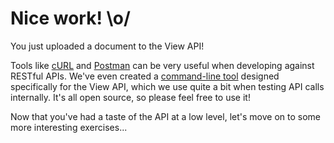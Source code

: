 # Nice work! \o/

You just uploaded a document to the View API!

Tools like [cURL](http://curl.haxx.se/) and [Postman](http://www.getpostman.com/) can be very useful when developing against RESTful APIs. We've even created a [command-line tool](https://www.npmjs.org/package/box-view-cli) designed specifically for the View API, which we use quite a bit when testing API calls internally. It's all open source, so please feel free to use it!

Now that you've had a taste of the API at a low level, let's move on to some more interesting exercises...

